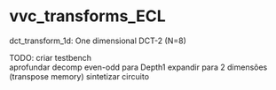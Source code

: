 # vvc_transforms_ECL

dct_transform_1d: One dimensional DCT-2 (N=8)


TODO: criar testbench <br>
      aprofundar decomp even-odd para Depth1 
      expandir para 2 dimensões (transpose memory) 
      sintetizar circuito
